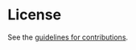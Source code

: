 # License

See the
[guidelines for contributions](https://github.com/bifurcation/draft-barnes-cfrg-mult-for-7748/blob/master/CONTRIBUTING.md).
